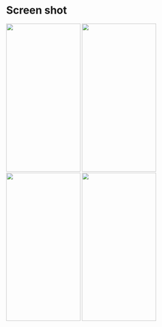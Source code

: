 # Screen shot

<img src = "https://user-images.githubusercontent.com/53982895/132740502-5ac837c4-7c75-4804-996e-7f51a52de251.png" width = "200" height = "400"> <img src = "https://user-images.githubusercontent.com/53982895/132740514-57985646-f664-4e56-83d2-11b3155dd9c6.png" width = "200" height = "400"> <img src = "https://user-images.githubusercontent.com/53982895/132740527-d6bbcc3c-db84-4c8f-8ee1-7483051b1be5.png" width = "200" height = "400"> <img src = "https://user-images.githubusercontent.com/53982895/132740535-b2af4c88-fc18-43e6-9da5-96d7946919ce.png" width = "200" height = "400">
